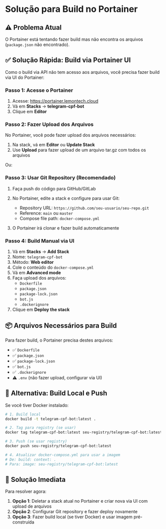 # Solução para Build no Portainer

## ⚠️ Problema Atual

O Portainer está tentando fazer build mas não encontra os arquivos (`package.json` não encontrado).

## ✅ Solução Rápida: Build via Portainer UI

Como o build via API não tem acesso aos arquivos, você precisa fazer build via UI do Portainer:

### Passo 1: Acesse o Portainer
1. Acesse: https://portainer.lemontech.cloud
2. Vá em **Stacks** → **telegram-cpf-bot**
3. Clique em **Editor**

### Passo 2: Fazer Upload dos Arquivos

No Portainer, você pode fazer upload dos arquivos necessários:

1. Na stack, vá em **Editor** ou **Update Stack**
2. Use **Upload** para fazer upload de um arquivo tar.gz com todos os arquivos

Ou:

### Passo 3: Usar Git Repository (Recomendado)

1. Faça push do código para GitHub/GitLab
2. No Portainer, edite a stack e configure para usar Git:
   - Repository URL: `https://github.com/seu-usuario/seu-repo.git`
   - Reference: `main` ou `master`
   - Compose file path: `docker-compose.yml`

3. O Portainer irá clonar e fazer build automaticamente

### Passo 4: Build Manual via UI

1. Vá em **Stacks** → **Add Stack**
2. Nome: `telegram-cpf-bot`
3. Método: **Web editor**
4. Cole o conteúdo do `docker-compose.yml`
5. Vá em **Advanced mode**
6. Faça upload dos arquivos:
   - `Dockerfile`
   - `package.json`
   - `package-lock.json`
   - `bot.js`
   - `.dockerignore`
7. Clique em **Deploy the stack**

## 📦 Arquivos Necessários para Build

Para fazer build, o Portainer precisa destes arquivos:

- ✅ `Dockerfile`
- ✅ `package.json`
- ✅ `package-lock.json`
- ✅ `bot.js`
- ✅ `.dockerignore`
- ⚠️ `.env` (não fazer upload, configurar via UI)

## 🔧 Alternativa: Build Local e Push

Se você tiver Docker instalado:

```bash
# 1. Build local
docker build -t telegram-cpf-bot:latest .

# 2. Tag para registry (se usar)
docker tag telegram-cpf-bot:latest seu-registry/telegram-cpf-bot:latest

# 3. Push (se usar registry)
docker push seu-registry/telegram-cpf-bot:latest

# 4. Atualizar docker-compose.yml para usar a imagem
# De: build: context: .
# Para: image: seu-registry/telegram-cpf-bot:latest
```

## 🎯 Solução Imediata

Para resolver agora:

1. **Opção 1**: Deletar a stack atual no Portainer e criar nova via UI com upload de arquivos
2. **Opção 2**: Configurar Git repository e fazer deploy novamente
3. **Opção 3**: Fazer build local (se tiver Docker) e usar imagem pré-construída

